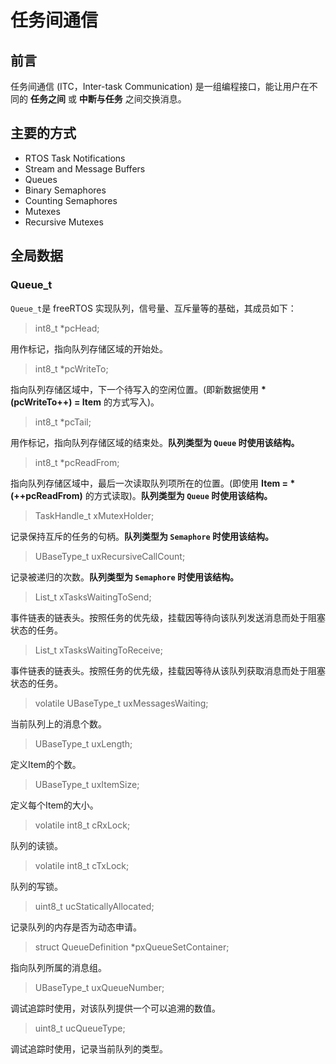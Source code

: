 # 任务间通信

## 前言

任务间通信 (ITC，Inter-task Communication) 是一组编程接口，能让用户在不同的 **任务之间** 或 **中断与任务** 之间交换消息。

## 主要的方式

 - RTOS Task Notifications
 - Stream and Message Buffers
 - Queues
 - Binary Semaphores
 - Counting Semaphores
 - Mutexes
 - Recursive Mutexes

## 全局数据

### Queue_t

`Queue_t`是 freeRTOS 实现队列，信号量、互斥量等的基础，其成员如下：

> int8_t *pcHead;

用作标记，指向队列存储区域的开始处。

> int8_t *pcWriteTo;

指向队列存储区域中，下一个待写入的空闲位置。(即新数据使用 **\*(pcWriteTo++) = Item** 的方式写入)。

> int8_t *pcTail;

用作标记，指向队列存储区域的结束处。**队列类型为 `Queue` 时使用该结构。**

> int8_t *pcReadFrom;

指向队列存储区域中，最后一次读取队列项所在的位置。(即使用 **Item = \*(++pcReadFrom)** 的方式读取)。**队列类型为 `Queue` 时使用该结构。**

> TaskHandle_t xMutexHolder;

记录保持互斥的任务的句柄。**队列类型为 `Semaphore` 时使用该结构。**

> UBaseType_t uxRecursiveCallCount;

记录被递归的次数。**队列类型为 `Semaphore` 时使用该结构。**

> List_t xTasksWaitingToSend;

事件链表的链表头。按照任务的优先级，挂载因等待向该队列发送消息而处于阻塞状态的任务。

> List_t xTasksWaitingToReceive;

事件链表的链表头。按照任务的优先级，挂载因等待从该队列获取消息而处于阻塞状态的任务。

> volatile UBaseType_t uxMessagesWaiting;

当前队列上的消息个数。

> UBaseType_t uxLength;

定义Item的个数。

> UBaseType_t uxItemSize;

定义每个Item的大小。

> volatile int8_t cRxLock;

队列的读锁。

> volatile int8_t cTxLock;

队列的写锁。

> uint8_t ucStaticallyAllocated;

记录队列的内存是否为动态申请。

> struct QueueDefinition *pxQueueSetContainer;

指向队列所属的消息组。

> UBaseType_t uxQueueNumber;

调试追踪时使用，对该队列提供一个可以追溯的数值。

> uint8_t ucQueueType;

调试追踪时使用，记录当前队列的类型。
